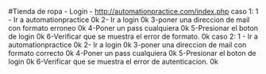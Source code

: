 #Tienda de ropa - Login - http://automationpractice.com/index.php
caso 1:
1 - Ir a automationpractice                           0k
2- Ir a login                                         0k
3-poner una direccion de mail con formato erroneo     0k
4-Poner un pass cualquiera                            0k
5-Presionar el boton de login                         0k
6-Verificar que se muestra el error de formato.       0k
caso 2:
1 - Ir a automationpractice                           0k
2- Ir a login                                         0k
3-poner una direccion de mail con formato correcto    0k
4-Poner un pass cualquiera                            0k
5-Presionar el boton de login                         0k
6-Verificar que se muestra el error de autenticacion. 0k
